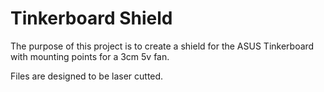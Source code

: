 # Tinkerboard Shield

The purpose of this project is to create a shield for the ASUS Tinkerboard with mounting points for a 3cm 5v fan.

Files are designed to be laser cutted.

